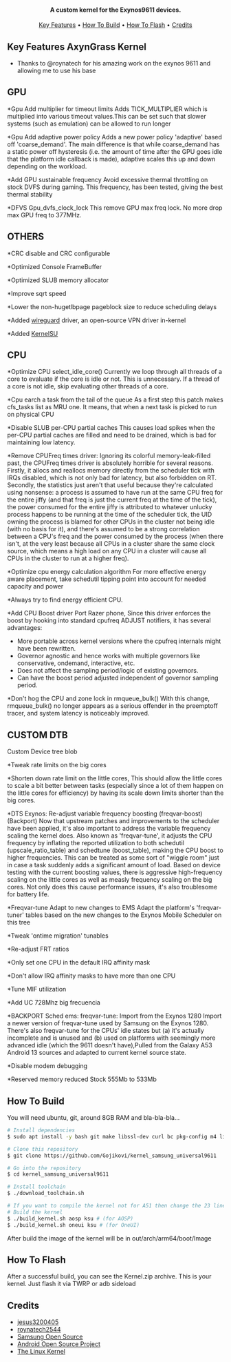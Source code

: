 <h4 align="center">A custom kernel for the Exynos9611 devices.</h4>

<p align="center">
  <a href="#key-features">Key Features</a> •
  <a href="#how-to-build">How To Build</a> •
  <a href="#how-to-flash">How To Flash</a> •
  <a href="#credits">Credits</a>
</p>

## Key Features AxynGrass Kernel

* Thanks to @roynatech for his amazing work on the exynos 9611 and allowing me to use his base 

##                                                                     GPU

*Gpu Add multiplier for timeout limits Adds TICK_MULTIPLIER which is multiplied into various timeout values.This can be set such that slower systems (such as emulation) can be
allowed to run longer
 
*Gpu Add adaptive power policy
Adds a new power policy 'adaptive' based off 'coarse_demand'.
The main difference is that while coarse_demand has a static
power off hysteresis (i.e. the amount of time after the GPU
goes idle that the platform idle callback is made), adaptive
scales this up and down depending on the workload.

*Add GPU sustainable frequency
Avoid excessive thermal throttling on stock DVFS during gaming. This frequency, has been tested, giving the best thermal stability

*DFVS Gpu_dvfs_clock_lock
This remove GPU max freq lock.
No more drop max GPU freq to 377MHz.

##                                                                     OTHERS 

*CRC disable and CRC configurable

*Optimized Console FrameBuffer

*Optimized SLUB memory allocator

*Improve sqrt speed

*Lower the non-hugetlbpage pageblock size to reduce scheduling delays

*Added [wireguard](https://www.wireguard.com/) driver, an open-source VPN driver in-kernel
 
*Added [KernelSU](https://kernelsu.org/)

 ##                                                                     CPU 

*Optimize CPU select_idle_core()
Currently we loop through all threads of a core to evaluate if the core is idle or not. This is unnecessary. If a thread of a core is not idle, skip evaluating other threads of a core.

*Cpu earch a task from the tail of the queue As a first step this patch makes cfs_tasks list as MRU one.
It means, that when a next task is picked to run on physical
CPU

*Disable SLUB per-CPU partial caches This causes load spikes when the per-CPU partial caches are filled and need to be drained, which is bad for maintaining low latency.

*Remove CPUFreq times driver:
Ignoring its colorful memory-leak-filled past, the CPUFreq times driver is absolutely horrible for several reasons. Firstly, it allocs and reallocs memory directly from the scheduler tick with IRQs disabled, which is not only bad for latency, but also forbidden on RT. Secondly, the statistics just aren't that useful because they're calculated using nonsense: a process is assumed to have run at the same CPU freq for the entire jiffy (and that freq is just the current freq at the time of the tick), the power consumed for the entire jiffy is attributed to whatever unlucky process happens to be running at the time of the scheduler tick, the UID owning the process is blamed for other CPUs in the cluster not being idle (with no basis for it), and there's assumed to be a strong correlation between a CPU's freq and the power consumed by the process (when there isn't, at the very least because all CPUs in a cluster share the same clock source, which means a high load on any CPU in a cluster will cause all CPUs in the cluster to run at a higher freq).

*Optimize cpu energy calculation algorithm For more effective energy aware placement, take schedutil tipping point
into account for needed capacity and power

*Always try to find energy efficient CPU.

*Add CPU Boost driver Port Razer phone, Since this driver enforces the boost by hooking into standard cpufreq ADJUST notifiers, it has several advantages:
- More portable across kernel versions where the cpufreq internals might
  have been rewritten.
- Governor agnostic and hence works with multiple governors like
  conservative, ondemand, interactive, etc.
- Does not affect the sampling period/logic of existing governors.
- Can have the boost period adjusted independent of governor sampling period.
  
*Don't hog the CPU and zone lock in rmqueue_bulk()  With this change, rmqueue_bulk() no longer appears as a serious offender in the preemptoff tracer, and system latency is noticeably improved.

 ##   CUSTOM DTB
Custom Device tree blob

*Tweak rate limits on the big cores

*Shorten down rate limit on the little cores, This should allow the little cores to scale a bit better between tasks (especially since a lot of them happen on the little cores for efficiency) by having its scale down limits shorter than the big cores.

*DTS Exynos: Re-adjust variable frequency boosting (freqvar-boost) (Backport) Now that upstream patches and improvements to the scheduler have been applied, it's also important to address the variable frequency scaling the kernel does. Also known as 'freqvar-tune', it adjusts the CPU frequency by inflating the reported utilization to both schedutil (upscale_ratio_table) and schedtune (boost_table), making the CPU boost to higher frequencies. This can be treated as some sort of "wiggle room" just in case a task suddenly adds a significant amount of load.
Based on device testing with the current boosting values, there is aggressive high-frequency scaling on the little cores as well as measly frequency scaling on the big cores. Not only does this cause performance issues, it's also troublesome for battery life.

*Freqvar-tune Adapt to new changes to EMS Adapt the platform's 'freqvar-tuner' tables based on the new changes to the Exynos Mobile Scheduler on this tree

*Tweak 'ontime migration' tunables

*Re-adjust FRT ratios

*Only set one CPU in the default IRQ affinity mask
 
*Don't allow IRQ affinity masks to have more than one CPU

*Tune MIF utilization

*Add UC 728Mhz big frecuencia

*BACKPORT Sched ems: freqvar-tune: Import from the Exynos 1280 Import a newer version of freqvar-tune used by Samsung on the Exynos 1280. There's also freqvar-tune for the CPUs' idle states but (a) it's actually incomplete and is unused and (b) used on platforms with seemingly more advanced idle (which the 9611 doesn't have),Pulled from the Galaxy A53 Android 13 sources and adapted to current kernel source state.

*Disable modem debugging

*Reserved memory reduced Stock 555Mb to 533Mb

## How To Build

You will need ubuntu, git, around 8GB RAM and bla-bla-bla...

```bash
# Install dependencies
$ sudo apt install -y bash git make libssl-dev curl bc pkg-config m4 libtool automake autoconf

# Clone this repository
$ git clone https://github.com/Gojikovi/kernel_samsung_universal9611

# Go into the repository
$ cd kernel_samsung_universal9611

# Install toolchain
$ ./download_toolchain.sh 

# If you want to compile the kernel not for A51 then change the 23 line in build_kernel.sh to f41, m21, m31, m31s
# Build the kernel
$ ./build_kernel.sh aosp ksu # (for AOSP)
$ ./build_kernel.sh oneui ksu # (for OneUI)
```

After build the image of the kernel will be in out/arch/arm64/boot/Image

## How To Flash

After a successful build, you can see the Kernel.zip archive.
This is your kernel. Just flash it via TWRP or adb sideload

## Credits

- [jesus3200405](https://github.com/jesus32004057)
- [roynatech2544](https://github.com/roynatech2544)
- [Samsung Open Source](https://opensource.samsung.com/)
- [Android Open Source Project](https://source.android.com/)
- [The Linux Kernel](https://www.kernel.org/)


